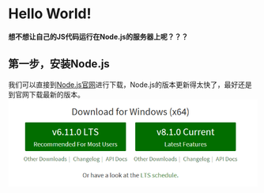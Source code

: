 # Hello World!  

**想不想让自己的JS代码运行在Node.js的服务器上呢？？？**  

## 第一步，安装Node.js  
我们可以直接到[Node.js官网]进行下载，Node.js的版本更新得太快了，最好还是到官网下载最新的版本。  
![](images/nodejs.png "版本的选择")


<!--超链接-->
[Node.js官网]: https://nodejs.org/en/
